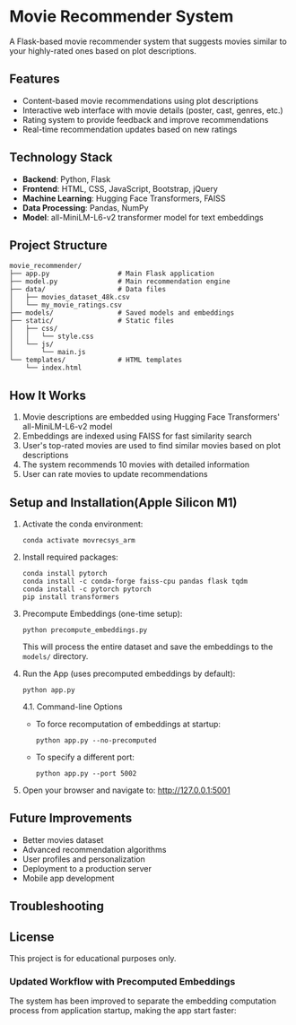 # Movie Recommender System

A Flask-based movie recommender system that suggests movies similar to your highly-rated ones based on plot descriptions.

## Features

- Content-based movie recommendations using plot descriptions
- Interactive web interface with movie details (poster, cast, genres, etc.)
- Rating system to provide feedback and improve recommendations
- Real-time recommendation updates based on new ratings

## Technology Stack

- **Backend**: Python, Flask
- **Frontend**: HTML, CSS, JavaScript, Bootstrap, jQuery
- **Machine Learning**: Hugging Face Transformers, FAISS
- **Data Processing**: Pandas, NumPy
- **Model**: all-MiniLM-L6-v2 transformer model for text embeddings

## Project Structure

```
movie_recommender/
├── app.py                 # Main Flask application
├── model.py               # Main recommendation engine
├── data/                  # Data files
│   ├── movies_dataset_48k.csv
│   └── my_movie_ratings.csv
├── models/                # Saved models and embeddings
├── static/                # Static files
│   ├── css/
│   │   └── style.css
│   └── js/
│       └── main.js
└── templates/             # HTML templates
    └── index.html
```

## How It Works

1. Movie descriptions are embedded using Hugging Face Transformers' all-MiniLM-L6-v2 model
2. Embeddings are indexed using FAISS for fast similarity search
3. User's top-rated movies are used to find similar movies based on plot descriptions
4. The system recommends 10 movies with detailed information
5. User can rate movies to update recommendations

## Setup and Installation(Apple Silicon M1)

1. Activate the conda environment:
   ```
   conda activate movrecsys_arm
   ```

2. Install required packages:
   ```
   conda install pytorch
   conda install -c conda-forge faiss-cpu pandas flask tqdm       
   conda install -c pytorch pytorch
   pip install transformers
   ```
3. Precompute Embeddings (one-time setup):
   ```
   python precompute_embeddings.py
   ```
   This will process the entire dataset and save the embeddings to the `models/` directory.

4. Run the App (uses precomputed embeddings by default):
   ```
   python app.py
   ```

   4.1. Command-line Options

   * To force recomputation of embeddings at startup:
      ```
      python app.py --no-precomputed
      ```

   * To specify a different port:
      ```
      python app.py --port 5002
      ```

5. Open your browser and navigate to: http://127.0.0.1:5001

## Future Improvements

- Better movies dataset
- Advanced recommendation algorithms
- User profiles and personalization
- Deployment to a production server
- Mobile app development

## Troubleshooting

## License

This project is for educational purposes only.

### Updated Workflow with Precomputed Embeddings

The system has been improved to separate the embedding computation process from application startup, making the app start faster:


